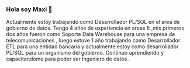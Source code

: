 ### Hola soy Maxi 👋
Actualmente estoy trabajando como Desarrollador PL/SQL en el area de gobierno de datos.
Tengo 4 años de experiencia en areas It ,mis primeros dos años fueron como Soporte Data Warehouse para una empresa de telecomunicaciones , luego estuve 1 año trabajando como Desarrollador ETL para una entidad bancaria y actualmente estoy como desarrollador PL/SQL para un organismo del gobierno. 
Continuo aprendiendo y capacitandome para poder ser Ingeniero de datos .

<!--
**Maxi-Nu/Maxi-Nu** is a ✨ _special_ ✨ repository because its `README.md` (this file) appears on your GitHub profile.

Here are some ideas to get you started:

- 🔭 I’m currently working on ...
- 🌱 I’m currently learning ...
- 👯 I’m looking to collaborate on ...
- 🤔 I’m looking for help with ...
- 💬 Ask me about ...
- 📫 How to reach me: ...
- 😄 Pronouns: ...
- ⚡ Fun fact: ...
-->
